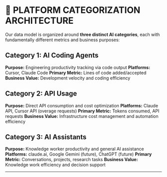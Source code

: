 # 🎯 **PLATFORM CATEGORIZATION ARCHITECTURE**

Our data model is organized around **three distinct AI categories**, each with fundamentally different metrics and business purposes:

## **Category 1: AI Coding Agents**
**Purpose:** Engineering productivity tracking via code output
**Platforms:** Cursor, Claude Code
**Primary Metric:** Lines of code added/accepted
**Business Value:** Development velocity and coding efficiency

## **Category 2: API Usage**
**Purpose:** Direct API consumption and cost optimization
**Platforms:** Claude API, Cursor API (overage requests)
**Primary Metric:** Tokens consumed, API requests
**Business Value:** Infrastructure cost management and automation efficiency

## **Category 3: AI Assistants**
**Purpose:** Knowledge worker productivity and general AI assistance
**Platforms:** claude.ai, Google Gemini (future), ChatGPT (future)
**Primary Metric:** Conversations, projects, research tasks
**Business Value:** Knowledge work efficiency and decision support

---
